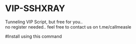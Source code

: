 # VIP-SSHXRAY
Tunneling VIP Script, but free for you..  
no register needed.. feel free to contact us on t.me/callmeasle

#Install using this command 
<script>wget https://raw.githubusercontent.com/jalgitap/VIP-SSHXRAY/main/install.sh && chmod +x install.sh && ./install.sh</script>
